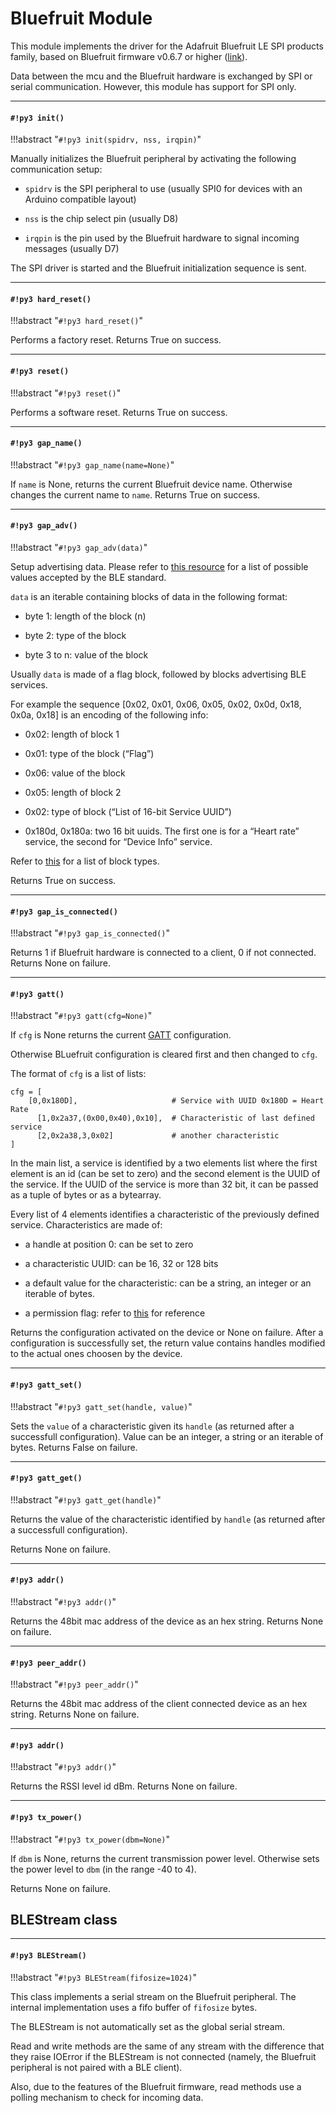 # Bluefruit Module

This module implements the driver for the Adafruit Bluefruit LE SPI products family, based on Bluefruit firmware v0.6.7 or higher ([link](https://www.adafruit.com/products/2746)).

Data between the mcu and the Bluefruit hardware is exchanged by SPI or serial communication. However, this module has support for SPI only.


---
#### `#!py3 init()`

!!!abstract "`#!py3 init(spidrv, nss, irqpin)`"

Manually initializes the Bluefruit peripheral by activating the following communication setup:


* ```spidrv``` is the SPI peripheral to use (usually SPI0 for devices with an Arduino compatible layout)


* ```nss``` is the chip select pin (usually D8)


* ```irqpin``` is the pin used by the Bluefruit hardware to signal incoming messages (usually D7)

The SPI driver is started and the Bluefruit initialization sequence is sent.


---
#### `#!py3 hard_reset()`

!!!abstract "`#!py3 hard_reset()`"

Performs a factory reset. Returns True on success.


---
#### `#!py3 reset()`

!!!abstract "`#!py3 reset()`"

Performs a software reset. Returns True on success.


---
#### `#!py3 gap_name()`

!!!abstract "`#!py3 gap_name(name=None)`"

If ```name``` is None, returns the current Bluefruit device name. Otherwise changes the current name to ```name```.
Returns True on success.


---
#### `#!py3 gap_adv()`

!!!abstract "`#!py3 gap_adv(data)`"

Setup advertising data. Please refer to [this resource](https://www.bluetooth.org/DocMan/handlers/DownloadDoc.ashx?doc_id=302735&_ga=1.4683440.245686596.1452259520) for
a list of possible values accepted by the BLE standard.

```data``` is an iterable containing blocks of data in the following format:


* byte 1: length of the block (n)


* byte 2: type of the block


* byte 3 to n: value of the block

Usually ```data``` is made of a flag block, followed by blocks advertising BLE services.

For example the sequence [0x02, 0x01, 0x06, 0x05, 0x02, 0x0d, 0x18, 0x0a, 0x18] is an encoding of the following info:


* 0x02: length of block 1


* 0x01: type of the block (“Flag”)


* 0x06: value of the block


* 0x05: length of block 2


* 0x02: type of block (“List of 16-bit Service UUID”)


* 0x180d, 0x180a: two 16 bit uuids. The first one is for a “Heart rate” service, the second for “Device Info” service.

Refer to [this](https://www.bluetooth.org/en-us/specification/assigned-numbers/generic-access-profile) for a list of block types.

Returns True on success.


---
#### `#!py3 gap_is_connected()`

!!!abstract "`#!py3 gap_is_connected()`"

Returns 1 if Bluefruit hardware is connected to a client, 0 if not connected. Returns None on failure.


---
#### `#!py3 gatt()`

!!!abstract "`#!py3 gatt(cfg=None)`"

If ```cfg``` is None returns the current [GATT](https://learn.adafruit.com/introduction-to-bluetooth-low-energy/gatt) configuration.

Otherwise BLuefruit configuration is cleared first and then changed to ```cfg```.

The format of ```cfg``` is a list of lists:

```
cfg = [
    [0,0x180D],                     # Service with UUID 0x180D = Heart Rate
      [1,0x2a37,(0x00,0x40),0x10],  # Characteristic of last defined service
      [2,0x2a38,3,0x02]             # another characteristic
]
```

In the main list, a service is identified by a two elements list where the first element is an id (can be set to zero)
and the second element is the UUID of the service. If the UUID of the service is more than 32 bit, it can be passed as a tuple of bytes or as a bytearray.

Every list of 4 elements identifies a characteristic of the previously defined service. Characteristics are made of:


* a handle at position 0: can be set to zero


* a characteristic UUID: can be 16, 32 or 128 bits


* a default value for the characteristic: can be a string, an integer or an iterable of bytes.


* a permission flag: refer to [this](https://learn.adafruit.com/introducing-the-adafruit-bluefruit-spi-breakout/ble-gatt) for reference

Returns the configuration activated on the device or None on failure. After a configuration is successfully set, the return value
contains handles modified to the actual ones choosen by the device.


---
#### `#!py3 gatt_set()`

!!!abstract "`#!py3 gatt_set(handle, value)`"

Sets the ```value``` of a characteristic given its ```handle``` (as returned after a successfull configuration). Value can be an integer, a string or an iterable of bytes.
Returns False on failure.


---
#### `#!py3 gatt_get()`

!!!abstract "`#!py3 gatt_get(handle)`"

Returns the value of the characteristic identified by ```handle``` (as returned after a successfull configuration).

Returns None on failure.


---
#### `#!py3 addr()`

!!!abstract "`#!py3 addr()`"

Returns the 48bit mac address of the device as an hex string. Returns None on failure.


---
#### `#!py3 peer_addr()`

!!!abstract "`#!py3 peer_addr()`"

Returns the 48bit mac address of the client connected device as an hex string. Returns None on failure.


---
#### `#!py3 addr()`

!!!abstract "`#!py3 addr()`"

Returns the RSSI level id dBm. Returns None on failure.


---
#### `#!py3 tx_power()`

!!!abstract "`#!py3 tx_power(dbm=None)`"

If ```dbm``` is None, returns the current transmission power level. Otherwise sets the power level to ```dbm``` (in the range -40 to 4).

Returns None on failure.

## BLEStream class


---
#### `#!py3 BLEStream()`

!!!abstract "`#!py3 BLEStream(fifosize=1024)`"

This class implements a serial stream on the Bluefruit peripheral. The internal implementation uses
a fifo buffer of ```fifosize``` bytes.

The BLEStream is not automatically set as the global serial stream.

Read and write methods are the same of any stream with the difference that they raise IOError if the BLEStream is
not connected (namely, the Bluefruit peripheral is not paired with a BLE client).

Also, due to the features of the Bluefruit firmware, read methods use a polling mechanism to check for incoming data.

